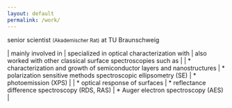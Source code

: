 ```yaml
---
layout: default
permalink: /work/
---
```


senior scientist <small>(Akademischer Rat)</small> at TU Braunschweig

| mainly involved in | specialized in optical characterization with | also worked with other classical surface spectroscopies such as |
| * characterization and growth of semiconductor layers and nanostructures | * polarization sensitive methods spectroscopic ellipsometry (SE) | * photoemission (XPS) |
| * optical response of surfaces | * reflectance difference spectroscopy (RDS, RAS) | * Auger electron spectroscopy (AES) |
